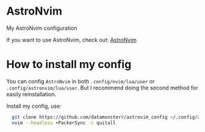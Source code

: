 # AstroNvim

My AstroNvim configuration

If you want to use AstroNvim, check out: [AstroNvim](https://github.com/kabinspace/AstroVim)

# How to install my config

You can config `AstroNvim` in both `.config/nvim/lua/user` or `.config/astronvim/lua/user`.
But I recommend doing the second method for easily reinstallation.

Install my config, use:

```bash
  git clone https://github.com/datamonsterr/astrovim_config ~/.config/astronvim/lua/user
  nvim --headless +PackerSync -c quitall

```
